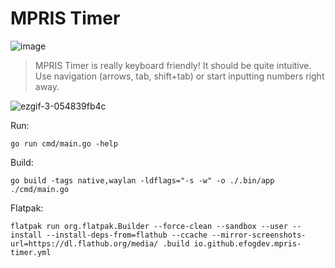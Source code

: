 # MPRIS Timer

![image](https://github.com/user-attachments/assets/80c40dee-1a2f-4729-8f9b-89e5eeb934b9)

>MPRIS Timer is really keyboard friendly! It should be quite intuitive. \
>Use navigation (arrows, tab, shift+tab) or start inputting numbers right away.

![ezgif-3-054839fb4c](https://github.com/user-attachments/assets/7994f964-b18e-4254-a141-9b5c149b1483)

Run:

```shell
go run cmd/main.go -help
```

Build:
```shell
go build -tags native,waylan -ldflags="-s -w" -o ./.bin/app ./cmd/main.go
```

Flatpak:
```shell
flatpak run org.flatpak.Builder --force-clean --sandbox --user --install --install-deps-from=flathub --ccache --mirror-screenshots-url=https://dl.flathub.org/media/ .build io.github.efogdev.mpris-timer.yml
```
